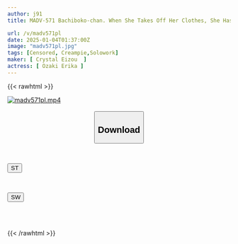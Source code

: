 ```yaml
---
author: j91
title: MADV-571 Bachiboko-chan. When She Takes Off Her Clothes, She Has A Beautiful Butt And A Slim Waist... A Modern Beauty With Light Skin And Long Black Hair, Erika "I Don't Have Many Partners, But I Love Sex..." I Fucked This Girl With A Great Figure And Bouncy Butt That Makes Me Want To Thrust Into Her Until She Was Exhausted! Erika Ozaki

url: /v/madv571pl
date: 2025-01-04T01:37:00Z
image: "madv571pl.jpg"
tags: [Censored, Creampie,Solowork]
maker: [ Crystal Eizou  ]
actress: [ Ozaki Erika ]
---
```



{{< rawhtml >}}

<div class="video" data-videoid="2qVJD89YK3SQxb">
    <a href="javascript:;">
        <img src="/v/madv571pl/madv571pl.jpg" width="WIDTH" height="HEIGHT" alt="madv571pl.mp4" loading="lazy">
    </a>
</div>

<script type="text/javascript" src="https://j91.asia/asset/on-demand-st.js"></script>

<br>
  <link rel="stylesheet" href="https://j91.asia/asset/bs5.css">
  
  <center>
  <button class="btn btn-primary" type="button" data-bs-toggle="collapse" data-bs-target=".multi-collapse" aria-expanded="false" aria-controls="multiCollapseExample1 multiCollapseExample2"><h2>Download</h2></button></center>
</p>
<div class="row">
  <div class="col">
    <div class="collapse multi-collapse" id="multiCollapseExample1">
      <div class="card card-body">
	      	      <br>
<div class="buttons">  
<p><a href="/v/madv571pl/st.html" target="_blank"><button class="btn-hover color-3"><i class="fa fa-download"></i> ST</button></a></p></div>
    </div>
  </div>
</div>
  <div class="col">
    <div class="collapse multi-collapse" id="multiCollapseExample2">
      <div class="card card-body">
	      <br>
<div class="buttons">
<p><a href="/v/madv571pl/sw.html" target="_blank"><button class="btn-hover color-2"><i class="fa fa-download"></i> SW</button></a></p></div>
<br><br>
      </div>
    </div>
  </div>
</div>

{{< /rawhtml >}}